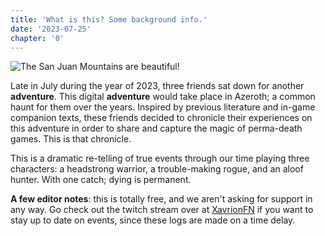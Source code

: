 ```yaml
---
title: 'What is this? Some background info.'
date: '2023-07-25'
chapter: '0'
---
```


![The San Juan Mountains are beautiful!](/images/chap-1-header-draft.png "San Juan Mountains")

Late in July during the year of 2023, three friends sat down for another **adventure**. This digital **adventure** would take place in Azeroth; a common haunt for them over the years. Inspired by previous literature and in-game companion texts, these friends decided to chronicle their experiences on this adventure in order to share and capture the magic of perma-death games. This is that chronicle.

This is a dramatic re-telling of true events through our time playing three characters: a headstrong warrior, a trouble-making rogue, and an aloof hunter. With one catch; dying is permanent.

**A few editor notes**: this is totally free, and we aren't asking for support in any way. Go check out the twitch stream over at [XavrionFN](https://www.twitch.tv/xavrionfn) if you want to stay up to date on events, since these logs are made on a time delay.